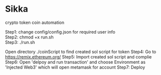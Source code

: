 # Sikka 
crypto token coin automation  

Step1: change config/config.json for required user info \
Step2: chmod +x run.sh \
Step3: ./run.sh

Open directory ./coinScript to find created sol script for token
Step4: Go to https://remix.ethereum.org/ 
Step5: Import created sol script and complie
Step6: Open 'delpoy and run transaction' and choose Environment as 'Injected Web3' which will open metamask for account
Step7: Deploy
